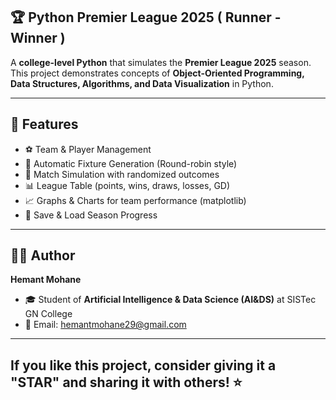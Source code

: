 ## 🏆 Python Premier League 2025 ( Runner - Winner )

A **college-level Python** that simulates the **Premier League 2025** season.  
This project demonstrates concepts of **Object-Oriented Programming, Data Structures, Algorithms, and Data Visualization** in Python.  

---

## 🚀 Features  

- ⚽ Team & Player Management  
- 📅 Automatic Fixture Generation (Round-robin style)  
- 🎲 Match Simulation with randomized outcomes  
- 📊 League Table (points, wins, draws, losses, GD)  
- 📈 Graphs & Charts for team performance (matplotlib)  
- 💾 Save & Load Season Progress  

---
## 👨‍💻 Author

**Hemant Mohane**  
- 🎓 Student of **Artificial Intelligence & Data Science (AI&DS)** at SISTec GN College  
- 📧 Email: [hemantmohane29@gmail.com](mailto:hemantmohane29@gmail.com)  

---
If you like this project, consider giving it a **"STAR"** and sharing it with others! ⭐
---

